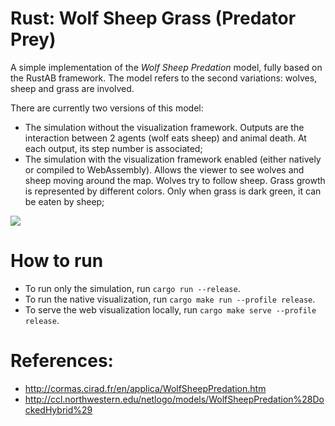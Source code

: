# Rust: Wolf Sheep Grass (Predator Prey)
A simple implementation of the *Wolf Sheep Predation* model, fully based on the RustAB framework. The model refers to the second variations: wolves, sheep and grass are involved.

There are currently two versions of this model:
- The simulation without the visualization framework. Outputs are the interaction between 2 agents (wolf eats sheep) and animal death.
  At each output, its step number is associated;
- The simulation with the visualization framework enabled (either natively or compiled to WebAssembly). Allows the viewer to see wolves and sheep moving around the map. Wolves try to follow sheep. Grass growth is represented by different colors. Only when grass is dark green, it can be eaten by sheep; 

![](wsg.gif)

# How to run
- To run only the simulation, run `cargo run --release`.
- To run the native visualization, run `cargo make run --profile release`.
- To serve the web visualization locally, run `cargo make serve --profile release`.
  
# References:
- http://cormas.cirad.fr/en/applica/WolfSheepPredation.htm
- http://ccl.northwestern.edu/netlogo/models/WolfSheepPredation%28DockedHybrid%29